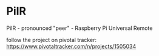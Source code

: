 # PiIR
PiIR - pronounced "peer" - Raspberry Pi Universal Remote

follow the project on pivotal tracker: https://www.pivotaltracker.com/n/projects/1505034 

